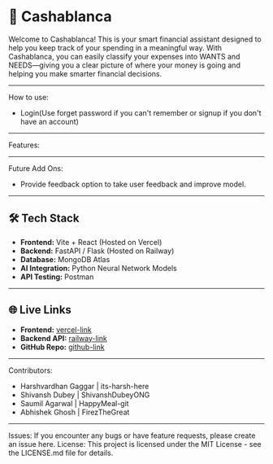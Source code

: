 # 🚀 Cashablanca

Welcome to Cashablanca! This is your smart financial assistant designed to help you keep track of your spending in a meaningful way. With Cashablanca, you can easily classify your expenses into WANTS and NEEDS—giving you a clear picture of where your money is going and helping you make smarter financial decisions.

---

How to use:
- Login(Use forget password if you can't remember or signup if you don't have an account)

---

Features:

---

Future Add Ons:
- Provide feedback option to take user feedback and improve model.

---

## 🛠️ Tech Stack

- **Frontend:** Vite + React (Hosted on Vercel)
- **Backend:** FastAPI / Flask (Hosted on Railway)
- **Database:** MongoDB Atlas
- **AI Integration:** Python Neural Network Models
- **API Testing:** Postman

---

## 🌐 Live Links

- **Frontend:** [vercel-link](https://your-project.vercel.app)
- **Backend API:** [railway-link](https://your-api.up.railway.app)
- **GitHub Repo:** [github-link](https://github.com/your/repo)

---

Contributors: 
- Harshvardhan Gaggar  | its-harsh-here
- Shivansh Dubey       | ShivanshDubeyONG
- Saumil Agarwal       | HappyMeal-git
- Abhishek Ghosh       | FirezTheGreat

---

Issues: If you encounter any bugs or have feature requests, please create an issue here.
License: This project is licensed under the MIT License - see the LICENSE.md file for details.
